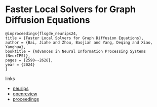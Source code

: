 # Faster Local Solvers for Graph Diffusion Equations

```
@inproceedings{flsgde_neurips24,
title = {Faster Local Solvers for Graph Diffusion Equations},
author = {Bai, Jiahe and Zhou, Baojian and Yang, Deqing and Xiao, Yanghua},
booktitle = {Advances in Neural Information Processing Systems (NeurIPS)},
pages = {2590--2628},
year = {2024}
}
```

links
- [neurips](https://nips.cc/Conferences/2024/Schedule?showEvent=96736)
- [openreview](https://openreview.net/forum?id=3Z0LTDjIM0)
- [proceedings](https://papers.nips.cc//paper_files/paper/2024/hash/0506ad3d1bcc8398a920db9340f27fe4-Abstract-Conference.html)
